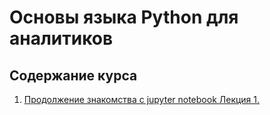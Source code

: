 # Основы языка Python для аналитиков

## Содержание курса

1. [Продолжение знакомства с jupyter notebook Лекция 1.](/PythonForAnalysts/001/L01.md)